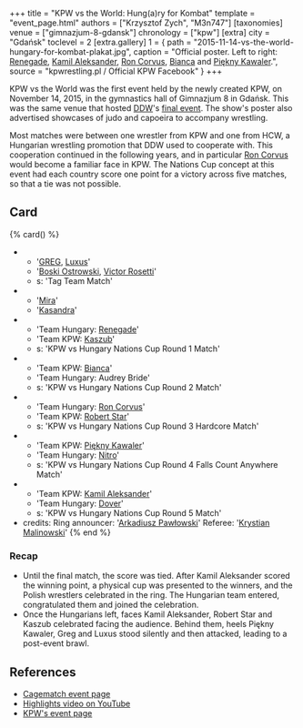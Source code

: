 +++
title = "KPW vs the World: Hung(a)ry for Kombat"
template = "event_page.html"
authors = ["Krzysztof Zych", "M3n747"]
[taxonomies]
venue = ["gimnazjum-8-gdansk"]
chronology = ["kpw"]
[extra]
city = "Gdańsk"
toclevel = 2
[extra.gallery]
1 = { path = "2015-11-14-vs-the-world-hungary-for-kombat-plakat.jpg", caption = "Official poster. Left to right: [Renegade](@/w/renegade.md), [Kamil Aleksander](@/w/kamil-aleksander.md), [Ron Corvus](@/w/ron-corvus.md), [Bianca](@/w/bianca.md) and [Piękny Kawaler](@/w/piekny-kawaler.md).", source = "kpwrestling.pl / Official KPW Facebook" }
+++

KPW vs the World was the first event held by the newly created KPW, on November 14, 2015, in the gymnastics hall of Gimnazjum 8 in Gdańsk. This was the same venue that hosted [DDW](@/o/ddw.md)'s [final event](@/e/ddw/2015-05-02-ddw-house-show-2.md). The show's poster also advertised showcases of judo and capoeira to accompany wrestling.

Most matches were between one wrestler from KPW and one from HCW, a Hungarian wrestling promotion that DDW used to cooperate with. This cooperation continued in the following years, and in particular [Ron Corvus](@/w/ron-corvus.md) would become a familiar face in KPW. The Nations Cup concept at this event had each country score one point for a victory across five matches, so that a tie was not possible.

## Card

{% card() %}
- - '[GREG](@/w/greg.md), [Luxus](@/w/luxus.md)'
  - '[Boski Ostrowski](@/w/ostrowski.md), [Victor Rosetti](@/w/rosetti.md)'
  - s: 'Tag Team Match'
- - '[Mira](@/w/mira.md)'
  - '[Kasandra](@/w/kasandra.md)'
- - 'Team Hungary: [Renegade](@/w/renegade.md)'
  - 'Team KPW: [Kaszub](@/w/kaszub.md)'
  - s: 'KPW vs Hungary Nations Cup Round 1 Match'
- - 'Team KPW: [Bianca](@/w/bianca.md)'
  - 'Team Hungary: Audrey Bride'
  - s: 'KPW vs Hungary Nations Cup Round 2 Match'
- - 'Team Hungary: [Ron Corvus](@/w/ron-corvus.md)'
  - 'Team KPW: [Robert Star](@/w/robert-star.md)'
  - s: 'KPW vs Hungary Nations Cup Round 3 Hardcore Match'
- - 'Team KPW: [Piękny Kawaler](@/w/piekny-kawaler.md)'
  - 'Team Hungary: [Nitro](@/w/nitro.md)'
  - s: 'KPW vs Hungary Nations Cup Round 4 Falls Count Anywhere Match'
- - 'Team KPW: [Kamil Aleksander](@/w/kamil-aleksander.md)'
  - 'Team Hungary: [Dover](@/w/dover.md)'
  - s: 'KPW vs Hungary Nations Cup Round 5 Match'
- credits:
    Ring announcer: '[Arkadiusz Pawłowski](@/w/pan-pawlowski.md)'
    Referee: '[Krystian Malinowski](@/w/krystian-malinowski.md)'
{% end %}

### Recap

* Until the final match, the score was tied. After Kamil Aleksander scored the winning point, a physical cup was presented to the winners, and the Polish wrestlers celebrated in the ring. The Hungarian team entered, congratulated them and joined the celebration.
* Once the Hungarians left, faces Kamil Aleksander, Robert Star and Kaszub celebrated facing the audience. Behind them, heels Piękny Kawaler, Greg and Luxus stood silently and then attacked, leading to a post-event brawl.

## References

* [Cagematch event page](https://www.cagematch.net/?id=1&nr=153079)
* [Highlights video on YouTube](https://www.youtube.com/watch?v=yRUcvds5OnI)
* [KPW's event page](https://kpwrestling.pl/events/kpw-vs-the-world/)
